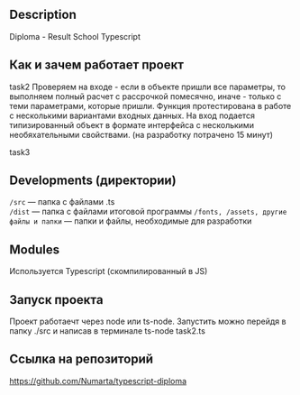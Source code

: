 ## Description

Diploma - Result School Typescript

## Как и зачем работает проект

task2
Проверяем на входе - если в объекте пришли все параметры, то выполняем полный расчет с рассрочкой помесячно, иначе - только с теми параметрами, которые пришли. Функция протестирована в работе с несколькими вариантами входных данных.
На вход подается типизированный объект в формате интерфейса с несколькими необяхательными свойствами.
(на разработку потрачено 15 минут)

task3

## Developments (директории)

`/src` — папка с файлами .ts  
`/dist` — папка с файлами итоговой программы
`/fonts, /assets, другие файлы и папки` — папки и файлы, необходимые для разработки

## Modules

Используется Typescript (скомпилированный в JS)

## Запуск проекта

Проект работаечт через node или ts-node.
Запустить можно перейдя в папку ./src и написав в терминале ts-node task2.ts

## Ссылка на репозиторий

https://github.com/Numarta/typescript-diploma
